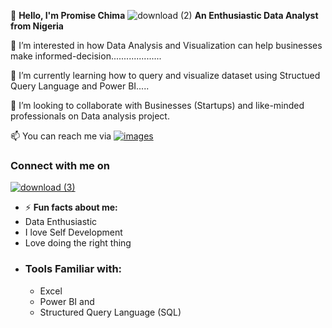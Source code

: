 👋 **Hello, I'm Promise Chima**
                                                                                                    ![download (2)](https://github.com/user-attachments/assets/41c1772d-0fcb-47d7-a6e5-896fb370a6b8)
**An Enthusiastic Data Analyst from Nigeria**

👀 I’m interested in how Data Analysis and Visualization can help businesses make informed-decision....................
  
🌱 I’m currently learning how to query and visualize dataset using Structued Query Language and Power BI.....
 
 💞️ I’m looking to collaborate with Businesses (Startups) and like-minded professionals on Data analysis project.
  
 📫 You can reach me via  [![images](https://github.com/user-attachments/assets/4cede89c-24bc-4138-b0dd-8d1d40261088)](chimapromise123@gmail.com)

  
### Connect with me on

  [![download (3)](https://github.com/user-attachments/assets/0f42bf8d-c1aa-4e10-8186-a5427af78304)](https://www.linkedin.com/in/chima-promise/)




- ⚡ **Fun facts about me:**
- Data Enthusiastic
- I love Self Development
- Love doing the right thing
- 
  ### Tools Familiar with:
  - Excel
  - Power BI and
  - Structured Query Language (SQL)

<!---
Promise-dataanalyst/Promise-dataanalyst is a ✨ special ✨ repository because its `README.md` (this file) appears on your GitHub profile.
You can click the Preview link to take a look at your changes.
--->
